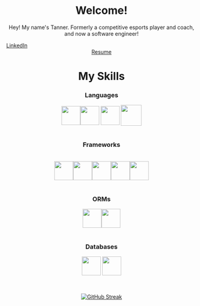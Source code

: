 <h1 align='center' style='font-weight: bold'> Welcome! </h1>
<p align='center'> Hey! My name's Tanner. Formerly a competitive esports player and coach, and now a software engineer!

<div align='center'>
<a style='padding-right: 450px' href='https://www.linkedin.com/in/jtannershaw/'>LinkedIn </a> <a href='[https://drive.google.com/file/d/10cBcr3mNfsVDbIKVpK1cNv8muoo27aco/view?usp=sharing](https://drive.google.com/file/d/1VpG9t7fJ4o1hNRoUkh6Uk2Fu8l31z9o9/view?usp=sharing)'>Resume</a>
</div>
<div>
<h1 align='center' style='font-weight: bold'>My Skills </h1>
<h3 align='center' style='font-weight: bold'>Languages</h3>
<div align='center'>
<img height='50' align='center'src="https://cdn.jsdelivr.net/gh/devicons/devicon/icons/javascript/javascript-original.svg" /><img height='50' align='center'src="https://cdn.jsdelivr.net/gh/devicons/devicon/icons/typescript/typescript-original.svg" />
<img height='50' align='center' src="https://cdn.jsdelivr.net/gh/devicons/devicon/icons/python/python-original-wordmark.svg" /> <img height='55' align='center'src='https://i.imgur.com/l8YvoDn.png'>
</div>
<br />
<div align='center'>
<h3 align='center' style='font-weight: bold'>Frameworks</h3>
<br />
<img height='50' align='center' src="https://cdn.jsdelivr.net/gh/devicons/devicon/icons/express/express-original.svg" /><img height='50' align='center' src="https://cdn.jsdelivr.net/gh/devicons/devicon/icons/flask/flask-original.svg" /><img height='50' align='center' src="https://cdn.jsdelivr.net/gh/devicons/devicon/icons/react/react-original.svg" /><img height='50' align='center' src="https://cdn.jsdelivr.net/gh/devicons/devicon/icons/redux/redux-original.svg" /><img height='50' align='center' src="https://cdn.jsdelivr.net/gh/devicons/devicon/icons/graphql/graphql-plain.svg" />
</div>
<br />
<div align='center'>
<h3 align='center' style='font-weight: bold'>ORMs</h3>
<img height='50' align='center' src="https://cdn.jsdelivr.net/gh/devicons/devicon/icons/sequelize/sequelize-plain.svg" /><img height='50' align='center'src="https://cdn.jsdelivr.net/gh/devicons/devicon/icons/sqlalchemy/sqlalchemy-original.svg" />
</div>
<br />
<div align='center'>
<h3 align='center' style='font-weight: bold'>Databases</h3>
<img height='50' align='center' src="https://cdn.jsdelivr.net/gh/devicons/devicon/icons/postgresql/postgresql-plain-wordmark.svg" /> <img height='50' align='center' src="https://cdn.jsdelivr.net/gh/devicons/devicon/icons/mongodb/mongodb-original.svg" />
</div>
<br />
<br />
<div align='center'>

[![GitHub Streak](http://github-readme-streak-stats.herokuapp.com?user=JTannerShaw&theme=highcontrast&hide_border=true&date_format=M%20j%5B%2C%20Y%5D)](https://git.io/streak-stats)
</div>



